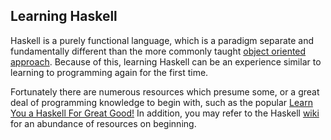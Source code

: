 ## Learning Haskell 

Haskell is a purely functional language, which is a paradigm separate and fundamentally different than the more
commonly taught [object oriented approach](https://en.wikipedia.org/wiki/Object-oriented_programming). Because of this,
learning Haskell can be an experience similar to learning to programming again for the first time. 

Fortunately there are numerous resources which presume some, or a great deal of programming knowledge to begin with, such
as the popular [Learn You a Haskell For Great Good!](http://learnyouahaskell.com/) In addition, you may refer to the Haskell
[wiki](https://wiki.haskell.org/Learning_Haskell#Online_tutorials) for an abundance of resources on beginning.
